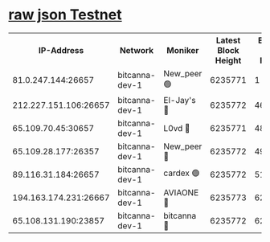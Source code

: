 [raw json Testnet](https://rpc-check.bcat.stavr.tech/bcat/rpc-bcat-result.json)
=


<table><tr><th>IP-Address</th><th>Network</th><th>Moniker</th><th>Latest Block Height</th><th>Earliest Block Height</th><th>Catching Up</th><th>Tx Index</th><th>Voting Power</th><th>Scan Time</th></tr><tr><td>81.0.247.144:26657</td><td>bitcanna-dev-1</td><td>New_peer 🟢</td><td>6235771</td><td>1</td><td>False</td><td>on</td><td>0</td><td>2024-01-31T20:11:02.466457568UTC</td></tr><tr><td>212.227.151.106:26657</td><td>bitcanna-dev-1</td><td>El-Jay's 🔴</td><td>6235772</td><td>4670391</td><td>False</td><td>on</td><td>2218164</td><td>2024-01-31T20:11:09.292776444UTC</td></tr><tr><td>65.109.70.45:30657</td><td>bitcanna-dev-1</td><td>L0vd 🔴</td><td>6235771</td><td>4828155</td><td>False</td><td>on</td><td>7920</td><td>2024-01-31T20:11:02.831003774UTC</td></tr><tr><td>65.109.28.177:26357</td><td>bitcanna-dev-1</td><td>New_peer 🔴</td><td>6235772</td><td>4952911</td><td>False</td><td>on</td><td>2237067</td><td>2024-01-31T20:11:10.010643365UTC</td></tr><tr><td>89.116.31.184:26657</td><td>bitcanna-dev-1</td><td>cardex 🟢</td><td>6235772</td><td>5185001</td><td>False</td><td>on</td><td>0</td><td>2024-01-31T20:11:09.672369585UTC</td></tr><tr><td>194.163.174.231:26667</td><td>bitcanna-dev-1</td><td>AVIAONE 🔴</td><td>6235773</td><td>6222001</td><td>False</td><td>on</td><td>1949865</td><td>2024-01-31T20:11:16.962543364UTC</td></tr><tr><td>65.108.131.190:23857</td><td>bitcanna-dev-1</td><td>bitcanna 🔴</td><td>6235772</td><td>6231772</td><td>False</td><td>off</td><td>82269</td><td>2024-01-31T20:11:10.320940256UTC</td></tr></table>